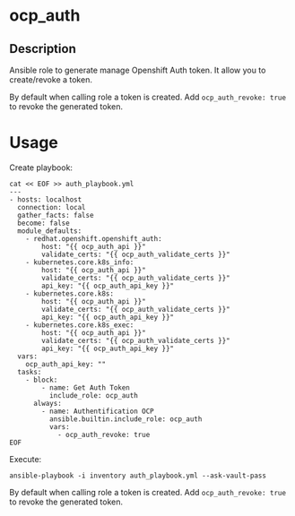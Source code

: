 # ocp_auth

## Description

Ansible role to generate manage Openshift Auth token.
It allow you to create/revoke a token.

By default when calling role a token is created. Add ```ocp_auth_revoke: true``` to revoke the generated token.

# Usage

Create playbook:

```
cat << EOF >> auth_playbook.yml
---
- hosts: localhost
  connection: local
  gather_facts: false
  become: false
  module_defaults:
    - redhat.openshift.openshift_auth:
        host: "{{ ocp_auth_api }}"
        validate_certs: "{{ ocp_auth_validate_certs }}"
    - kubernetes.core.k8s_info:
        host: "{{ ocp_auth_api }}"
        validate_certs: "{{ ocp_auth_validate_certs }}"
        api_key: "{{ ocp_auth_api_key }}"
    - kubernetes.core.k8s:
        host: "{{ ocp_auth_api }}"
        validate_certs: "{{ ocp_auth_validate_certs }}"
        api_key: "{{ ocp_auth_api_key }}"
    - kubernetes.core.k8s_exec:
        host: "{{ ocp_auth_api }}"
        validate_certs: "{{ ocp_auth_validate_certs }}"
        api_key: "{{ ocp_auth_api_key }}"
  vars:
    ocp_auth_api_key: ""
  tasks:
    - block:
        - name: Get Auth Token
          include_role: ocp_auth
      always:
        - name: Authentification OCP
          ansible.builtin.include_role: ocp_auth
          vars:
            - ocp_auth_revoke: true
EOF
```

Execute:

```
ansible-playbook -i inventory auth_playbook.yml --ask-vault-pass
```

By default when calling role a token is created. Add ```ocp_auth_revoke: true``` to revoke the generated token.
